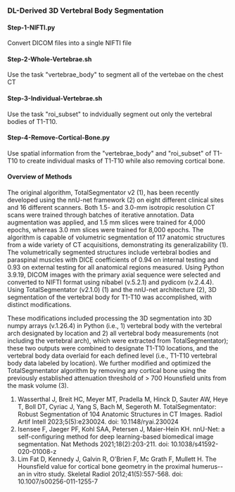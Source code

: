 ### DL-Derived 3D Vertebral Body Segmentation

#### Step-1-NIFTI.py
Convert DICOM files into a single NIFTI file

#### Step-2-Whole-Vertebrae.sh
Use the task "vertebrae_body" to segment all of the vertebae on the chest CT

#### Step-3-Individual-Vertebrae.sh
Use the task "roi_subset" to indvidually segment out only the vertebral bodies of T1-T10.

#### Step-4-Remove-Cortical-Bone.py
Use spatial information from the "vertebrae_body" and "roi_subset" of T1-T10 to create individual masks of T1-T10 while also removing cortical bone.

#### Overview of Methods
The original algorithm, TotalSegmentator v2 (1), has been recently developed using the nnU-net framework (2) on eight different clinical sites and 16 different scanners. Both 1.5- and 3.0-mm isotropic resolution CT scans were trained through batches of iterative annotation. Data augmentation was applied, and 1.5 mm slices were trained for 4,000 epochs, whereas 3.0 mm slices were trained for 8,000 epochs. The algorithm is capable of volumetric segmentation of 117 anatomic structures from a wide variety of CT acquisitions, demonstrating its generalizability (1). The volumetrically segmented structures include vertebral bodies and paraspinal muscles with DICE coefficients of 0.94 on internal testing and 0.93 on external testing for all anatomical regions measured. Using Python 3.9.19, DICOM images with the primary axial sequence were selected and converted to NIFTI format using nibabel (v.5.2.1) and pydicom (v.2.4.4). Using TotalSegmentator (v2.1.0) (1) and the nnU-net architecture (2), 3D segmentation of the vertebral body for T1-T10 was accomplished, with distinct modifications.

These modifications included processing the 3D segmentation into 3D numpy arrays (v.1.26.4) in Python (i.e., 1) vertebral body with the vertebral arch designated by location and 2) all vertebral body measurements (not including the vertebral arch), which were extracted from TotalSegmentator); these two outputs were combined to designate T1-T10 locations, and the vertebral body data overlaid for each defined level (i.e., T1-T10 vertebral body data labeled by location). We further modified and optimized the TotalSegmentator algorithm by removing any cortical bone using the previously established attenuation threshold of > 700 Hounsfield units from the mask volume (3).

1. Wasserthal J, Breit HC, Meyer MT, Pradella M, Hinck D, Sauter AW, Heye T, Boll DT, Cyriac J, Yang S, Bach M, Segeroth M. TotalSegmentator: Robust Segmentation of 104 Anatomic Structures in CT Images. Radiol Artif Intell 2023;5(5):e230024. doi: 10.1148/ryai.230024
2. Isensee F, Jaeger PF, Kohl SAA, Petersen J, Maier-Hein KH. nnU-Net: a self-configuring method for deep learning-based biomedical image segmentation. Nat Methods 2021;18(2):203-211. doi: 10.1038/s41592-020-01008-z
3. Lim Fat D, Kennedy J, Galvin R, O'Brien F, Mc Grath F, Mullett H. The Hounsfield value for cortical bone geometry in the proximal humerus--an in vitro study. Skeletal Radiol 2012;41(5):557-568. doi: 10.1007/s00256-011-1255-7
